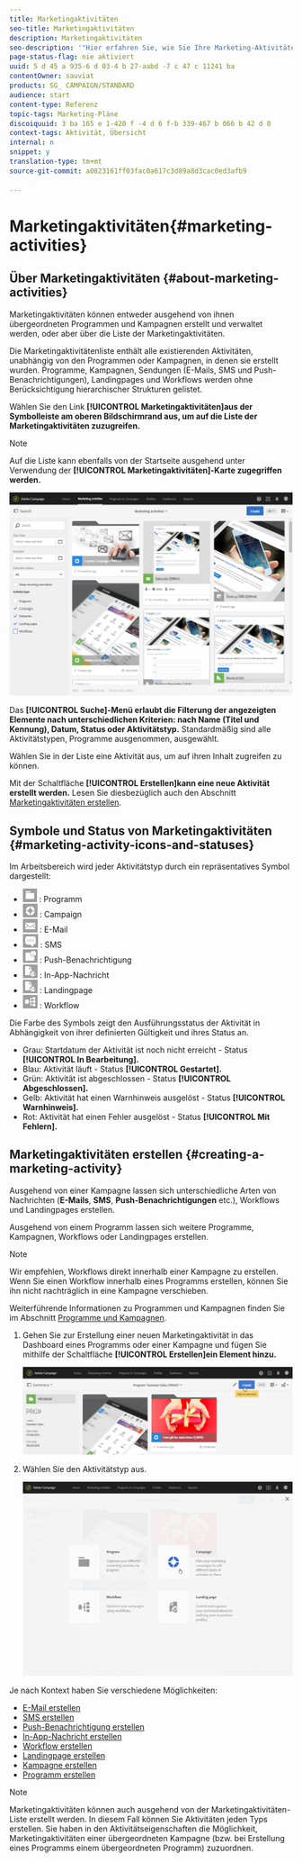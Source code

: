 ```yaml
---
title: Marketingaktivitäten
seo-title: Marketingaktivitäten
description: Marketingaktivitäten
seo-description: '"Hier erfahren Sie, wie Sie Ihre Marketing-Aktivitäten erstellen und verwalten können. Dazu zählen Kampagnen, Sendungen von E-Mails, SMS und Push-Benachrichtigungen sowie Landingpages und Workflows. Sie können einfach eine neue Aktivität erstellen, eine vorhandene bearbeiten und deren Status und Gültigkeit einsehen."'
page-status-flag: nie aktiviert
uuid: 5 d 45 a 935-6 d 03-4 b 27-aabd -7 c 47 c 11241 ba
contentOwner: sauviat
products: SG_ CAMPAIGN/STANDARD
audience: start
content-type: Referenz
topic-tags: Marketing-Pläne
discoiquuid: 3 ba 165 e 1-420 f -4 d 6 f-b 339-467 b 066 b 42 d 0
context-tags: Aktivität, Übersicht
internal: n
snippet: y
translation-type: tm+mt
source-git-commit: a0823161ff03fac0a617c3d89a8d3cac0ed3afb9

---
```



# Marketingaktivitäten{#marketing-activities}

## Über Marketingaktivitäten {#about-marketing-activities}

Marketingaktivitäten können entweder ausgehend von ihnen übergeordneten Programmen und Kampagnen erstellt und verwaltet werden, oder aber über die Liste der Marketingaktivitäten.

Die Marketingaktivitätenliste enthält alle existierenden Aktivitäten, unabhängig von den Programmen oder Kampagnen, in denen sie erstellt wurden. Programme, Kampagnen, Sendungen (E-Mails, SMS und Push-Benachrichtigungen), Landingpages und Workflows werden ohne Berücksichtigung hierarchischer Strukturen gelistet.

Wählen Sie den Link **[!UICONTROL Marketingaktivitäten]aus der Symbolleiste am oberen Bildschirmrand aus, um auf die Liste der Marketingaktivitäten zuzugreifen.**

>[!NOTE]
>
>Auf die Liste kann ebenfalls von der Startseite ausgehend unter Verwendung der **[!UICONTROL Marketingaktivitäten]-Karte zugegriffen werden.**

![](assets/marketing_activities_1.png)

Das **[!UICONTROL Suche]-Menü erlaubt die Filterung der angezeigten Elemente nach unterschiedlichen Kriterien: nach Name (Titel und Kennung), Datum, Status oder Aktivitätstyp.** Standardmäßig sind alle Aktivitätstypen, Programme ausgenommen, ausgewählt.

Wählen Sie in der Liste eine Aktivität aus, um auf ihren Inhalt zugreifen zu können.

Mit der Schaltfläche **[!UICONTROL Erstellen]kann eine neue Aktivität erstellt werden.** Lesen Sie diesbezüglich auch den Abschnitt [Marketingaktivitäten erstellen](../../start/using/marketing-activities.md#creating-a-marketing-activity).

## Symbole und Status von Marketingaktivitäten {#marketing-activity-icons-and-statuses}

Im Arbeitsbereich wird jeder Aktivitätstyp durch ein repräsentatives Symbol dargestellt:

* ![](assets/marketing_program_icon.png) : Programm
* ![](assets/marketing_campaign_icon.png) : Campaign
* ![](assets/marketing_email_icon.png) : E-Mail
* ![](assets/marketing_sms_icon.png) : SMS
* ![](assets/marketing_push_icon.png) : Push-Benachrichtigung
* ![](assets/marketing_lp_icon.png) : In-App-Nachricht
* ![](assets/marketing_lp_icon.png) : Landingpage
* ![](assets/marketing_workflow_icon.png) : Workflow

Die Farbe des Symbols zeigt den Ausführungsstatus der Aktivität in Abhängigkeit von ihrer definierten Gültigkeit und ihres Status an.

* Grau: Startdatum der Aktivität ist noch nicht erreicht - Status **[!UICONTROL In Bearbeitung].**
* Blau: Aktivität läuft - Status **[!UICONTROL Gestartet].**
* Grün: Aktivität ist abgeschlossen - Status **[!UICONTROL Abgeschlossen].**
* Gelb: Aktivität hat einen Warnhinweis ausgelöst - Status **[!UICONTROL Warnhinweis].**
* Rot: Aktivität hat einen Fehler ausgelöst - Status **[!UICONTROL Mit Fehlern].**

## Marketingaktivitäten erstellen {#creating-a-marketing-activity}

Ausgehend von einer Kampagne lassen sich unterschiedliche Arten von Nachrichten (**E-Mails**, **SMS**, **Push-Benachrichtigungen** etc.), Workflows und Landingpages erstellen.

Ausgehend von einem Programm lassen sich weitere Programme, Kampagnen, Workflows oder Landingpages erstellen.

>[!NOTE]
>
>Wir empfehlen, Workflows direkt innerhalb einer Kampagne zu erstellen. Wenn Sie einen Workflow innerhalb eines Programms erstellen, können Sie ihn nicht nachträglich in eine Kampagne verschieben.

Weiterführende Informationen zu Programmen und Kampagnen finden Sie im Abschnitt [Programme und Kampagnen](../../start/using/programs-and-campaigns.md).

1. Gehen Sie zur Erstellung einer neuen Marketingaktivität in das Dashboard eines Programms oder einer Kampagne und fügen Sie mithilfe der Schaltfläche **[!UICONTROL Erstellen]ein Element hinzu.**

   ![](assets/marketing_activiy_creation_1.png)

1. Wählen Sie den Aktivitätstyp aus.

   ![](assets/marketing_activiy_creation_2.png)

Je nach Kontext haben Sie verschiedene Möglichkeiten:

* [E-Mail erstellen](../../channels/using/creating-an-email.md)
* [SMS erstellen](../../channels/using/creating-an-sms-message.md)
* [Push-Benachrichtigung erstellen](../../channels/using/preparing-and-sending-a-push-notification.md)
* [In-App-Nachricht erstellen](../../channels/using/about-in-app-messaging.md)
* [Workflow erstellen](../../automating/using/building-a-workflow.md#creating-a-workflow)
* [Landingpage erstellen](../../channels/using/about-landing-pages.md)
* [Kampagne erstellen](../../start/using/programs-and-campaigns.md#creating-a-campaign)
* [Programm erstellen](../../start/using/programs-and-campaigns.md#creating-a-program)

>[!NOTE]
>
>Marketingaktivitäten können auch ausgehend von der Marketingaktivitäten-Liste erstellt werden. In diesem Fall können Sie Aktivitäten jeden Typs erstellen. Sie haben in den Aktivitätseigenschaften die Möglichkeit, Marketingaktivitäten einer übergeordneten Kampagne (bzw. bei Erstellung eines Programms einem übergeordneten Programm) zuzuordnen.

